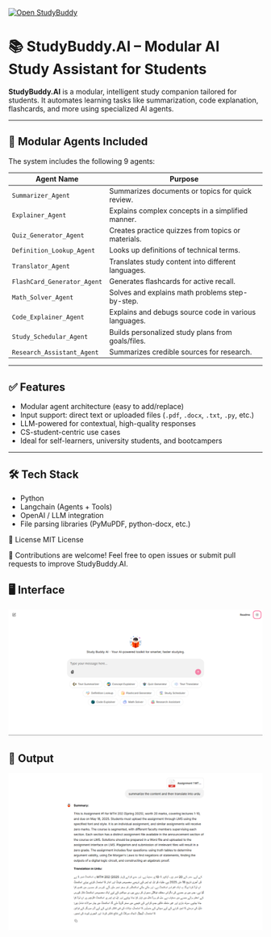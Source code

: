 [![Open StudyBuddy](https://img.shields.io/badge/Open_StudyBuddy-App-blue?style=for-the-badge&logo=openai)](https://studybuddy-production-2ccc.up.railway.app/)


# 📚 StudyBuddy.AI – Modular AI Study Assistant for Students

**StudyBuddy.AI** is a modular, intelligent study companion tailored for students. It automates learning tasks like summarization, code explanation, flashcards, and more using specialized AI agents.

---

## 🧠 Modular Agents Included

The system includes the following 9 agents:

| Agent Name                  | Purpose                                              |
|----------------------------|------------------------------------------------------|
| `Summarizer_Agent`         | Summarizes documents or topics for quick review.     |
| `Explainer_Agent`          | Explains complex concepts in a simplified manner.    |
| `Quiz_Generator_Agent`     | Creates practice quizzes from topics or materials.   |
| `Definition_Lookup_Agent`  | Looks up definitions of technical terms.             |
| `Translator_Agent`         | Translates study content into different languages.   |
| `FlashCard_Generator_Agent`| Generates flashcards for active recall.              |
| `Math_Solver_Agent`        | Solves and explains math problems step-by-step.      |
| `Code_Explainer_Agent`     | Explains and debugs source code in various languages.|
| `Study_Schedular_Agent`    | Builds personalized study plans from goals/files.    |
| `Research_Assistant_Agent` | Summarizes credible sources for research.            |

---

## ✅ Features

- Modular agent architecture (easy to add/replace)
- Input support: direct text or uploaded files (`.pdf`, `.docx`, `.txt`, `.py`, etc.)
- LLM-powered for contextual, high-quality responses
- CS-student-centric use cases
- Ideal for self-learners, university students, and bootcampers

---

## 🛠 Tech Stack

- Python
- Langchain (Agents + Tools)
- OpenAI / LLM integration
- File parsing libraries (PyMuPDF, python-docx, etc.)

📄 License
MIT License

🤝 Contributions are welcome! Feel free to open issues or submit pull requests to improve StudyBuddy.AI.

## 🖥️ Interface

![Interface](/images/Interface.png)

## 🚀 Output

![Output](/images/Output.png)
